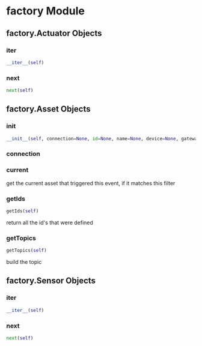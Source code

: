 
# factory Module


## factory.Actuator Objects



### __iter__ 

```Python
__iter__(self)
``` 



### next 

```Python
next(self)
``` 



## factory.Asset Objects



### __init__ 

```Python
__init__(self, connection=None, id=None, name=None, device=None, gateway=None, style=None)
``` 



### connection 



### current 

get the current asset that triggered this event, if it matches this filter 

### getIds 

```Python
getIds(self)
``` 

return all the id's that were defined 

### getTopics 

```Python
getTopics(self)
``` 

build the topic 

## factory.Sensor Objects



### __iter__ 

```Python
__iter__(self)
``` 



### next 

```Python
next(self)
``` 


